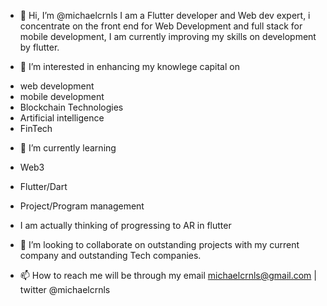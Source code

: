 - 👋 Hi, I’m @michaelcrnls
I am a Flutter developer and Web dev expert, i concentrate on the front end for Web Development and full stack for mobile development, 
I am currently improving my skills on development by flutter.

- 👀 I’m interested in enhancing my knowlege capital on 
* web development 
* mobile development
* Blockchain Technologies
* Artificial intelligence
* FinTech

- 🌱 I’m currently learning
* Web3
* Flutter/Dart
* Project/Program management

* I am actually thinking of progressing to AR in flutter

- 💞️ I’m looking to collaborate on outstanding projects with my current company and outstanding Tech companies.

- 📫 How to reach me will be through my 
email michaelcrnls@gmail.com | twitter @michaelcrnls

<!---
michaelcrnls/michaelcrnls is a ✨ special ✨ repository because its `README.md` (this file) appears on your GitHub profile.
You can click the Preview link to take a look at your changes.
--->
